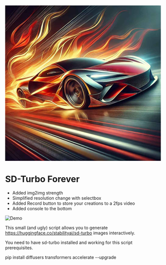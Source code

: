 ![SD_Turbo_Forever](./SD_Turbo_Forever.jpg)

# SD-Turbo Forever

- Added img2img strength
- Simplified resolution change with selectbox
- Added Record button to store your creations to a 2fps video
- Added console to the bottom

![Demo](./sd_turbo_forever.gif)

This small (and ugly) script allows you to generate https://huggingface.co/stabilityai/sd-turbo images interactively.

You need to have sd-turbo installed and working for this script prerequisites. 

pip install diffusers transformers accelerate --upgrade


